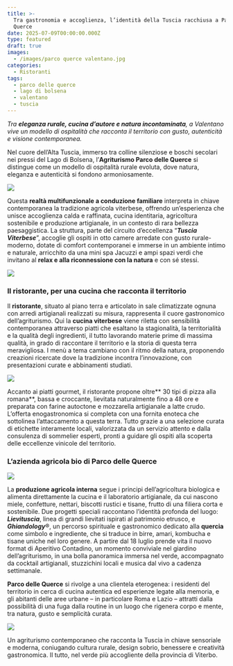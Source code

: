 ```yaml
---
title: >-
  Tra gastronomia e accoglienza, l’identità della Tuscia racchiusa a Parco delle
  Querce
date: 2025-07-09T00:00:00.000Z
type: featured
draft: true
images:
  - /images/parco querce valentano.jpg
categories:
  - Ristoranti
tags:
  - parco delle querce
  - lago di bolsena
  - valentano
  - tuscia
---
```


*Tra **eleganza rurale, cucina d’autore e natura incontaminata**, a Valentano vive un modello di ospitalità che racconta il territorio con gusto, autenticità e visione contemporanea.*

Nel cuore dell’Alta Tuscia, immerso tra colline silenziose e boschi secolari nei pressi del Lago di Bolsena, l’**Agriturismo Parco delle Querce** si distingue come un modello di ospitalità rurale evoluta, dove natura, eleganza e autenticità si fondono armoniosamente.

![](</images/interno querce.png>)

Questa **realtà multifunzionale a conduzione familiare** interpreta in chiave contemporanea la tradizione agricola viterbese, offrendo un’esperienza che unisce accoglienza calda e raffinata, cucina identitaria, agricoltura sostenibile e produzione artigianale, in un contesto di rara bellezza paesaggistica. La struttura, parte del circuito d’eccellenza “***Tuscia Viterbese***”, accoglie gli ospiti in otto camere arredate con gusto rurale-moderno, dotate di comfort contemporanei e immerse in un ambiente intimo e naturale, arricchito da una mini spa Jacuzzi e ampi spazi verdi che invitano al **relax e alla riconnessione con la natura** e con sé stessi.

![](</images/querce camera.png>)

### Il ristorante, per una cucina che racconta il territorio

Il **ristorante**, situato al piano terra e articolato in sale climatizzate ognuna con arredi artigianali realizzati su misura, rappresenta il cuore gastronomico dell’agriturismo. Qui la **cucina viterbese** viene riletta con sensibilità contemporanea attraverso piatti che esaltano la stagionalità, la territorialità e la qualità degli ingredienti, il tutto lavorando materie prime di massima qualità, in grado di raccontare il territorio e la storia di questa terra meravigliosa. I menù a tema cambiano con il ritmo della natura, proponendo creazioni ricercate dove la tradizione incontra l’innovazione, con presentazioni curate e abbinamenti studiati.

![](</images/querce pizza.jpg>)

Accanto ai piatti gourmet, il ristorante propone oltre\*\* 30 tipi di pizza alla romana\*\*, bassa e croccante, lievitata naturalmente fino a 48 ore e preparata con farine autoctone e mozzarella artigianale a latte crudo. L’offerta enogastronomica si completa con una fornita enoteca che sottolinea l’attaccamento a questa terra. Tutto grazie a una selezione curata di etichette interamente locali, valorizzata da un servizio attento e dalla consulenza di sommelier esperti, pronti a guidare gli ospiti alla scoperta delle eccellenze vinicole del territorio.

### L’azienda agricola bio di Parco delle Querce

![](/images/quercus.jpg)

La **produzione agricola interna** segue i principi dell’agricoltura biologica e alimenta direttamente la cucina e il laboratorio artigianale, da cui nascono miele, confetture, nettari, biscotti rustici e tisane, frutto di una filiera corta e sostenibile. Due progetti speciali raccontano l’identità profonda del luogo: ***Lievituscia***, linea di grandi lievitati ispirati al patrimonio etrusco, e ***Ghiandology***®, un percorso spirituale e gastronomico dedicato alla **quercia** come simbolo e ingrediente, che si traduce in birre, amari, kombucha e tisane uniche nel loro genere. A partire dal 18 luglio prende vita il nuovo format di Aperitivo Contadino, un momento conviviale nel giardino dell’agriturismo, in una bolla panoramica immersa nel verde, accompagnato da cocktail artigianali, stuzzichini locali e musica dal vivo a cadenza settimanale.

**Parco delle Querce** si rivolge a una clientela eterogenea: i residenti del territorio in cerca di cucina autentica ed esperienze legate alla memoria, e gli abitanti delle aree urbane – in particolare Roma e Lazio – attratti dalla possibilità di una fuga dalla routine in un luogo che rigenera corpo e mente, tra natura, gusto e semplicità curata.

![](</images/azienda agricola parco querce.jpg>)

Un agriturismo contemporaneo che racconta la Tuscia in chiave sensoriale e moderna, coniugando cultura rurale, design sobrio, benessere e creatività gastronomica. Il tutto, nel verde più accogliente della provincia di Viterbo.
